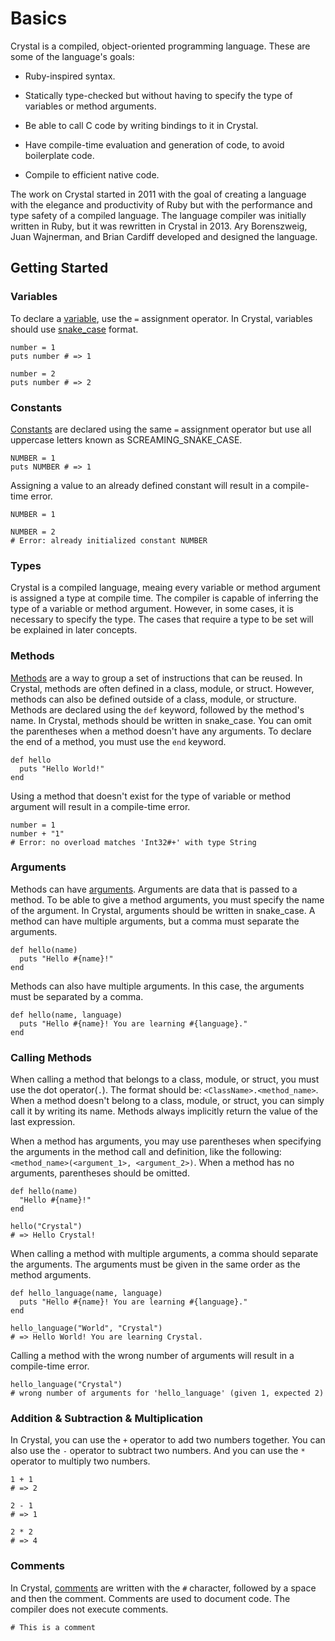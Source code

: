 # Basics

Crystal is a compiled, object-oriented programming language.
These are some of the language's goals:

- Ruby-inspired syntax.

- Statically type-checked but without having to specify the type of variables or method arguments.

- Be able to call C code by writing bindings to it in Crystal.

- Have compile-time evaluation and generation of code, to avoid boilerplate code.

- Compile to efficient native code.

The work on Crystal started in 2011 with the goal of creating a language with the elegance and productivity of Ruby but with the performance and type safety of a compiled language.
The language compiler was initially written in Ruby, but it was rewritten in Crystal in 2013.
Ary Borenszweig, Juan Wajnerman, and Brian Cardiff developed and designed the language.

## Getting Started

### Variables

To declare a [variable][variables], use the `=` assignment operator.
In Crystal, variables should use [snake_case][snake-case] format.

```crystal
number = 1
puts number # => 1

number = 2
puts number # => 2
```

### Constants

[Constants][constants] are declared using the same `=` assignment operator but use all uppercase letters known as SCREAMING_SNAKE_CASE.

```crystal
NUMBER = 1
puts NUMBER # => 1
```

Assigning a value to an already defined constant will result in a compile-time error.

```crystal
NUMBER = 1

NUMBER = 2
# Error: already initialized constant NUMBER
```

### Types

Crystal is a compiled language, meaing every variable or method argument is assigned a type at compile time.
The compiler is capable of inferring the type of a variable or method argument.
However, in some cases, it is necessary to specify the type.
The cases that require a type to be set will be explained in later concepts.

### Methods

[Methods][methods] are a way to group a set of instructions that can be reused.
In Crystal, methods are often defined in a class, module, or struct.
However, methods can also be defined outside of a class, module, or structure.
Methods are declared using the `def` keyword, followed by the method's name.
In Crystal, methods should be written in snake_case.
You can omit the parentheses when a method doesn't have any arguments.
To declare the end of a method, you must use the `end` keyword.

```crystal
def hello
  puts "Hello World!"
end
```

Using a method that doesn't exist for the type of variable or method argument will result in a compile-time error.

```crystal
number = 1
number + "1"
# Error: no overload matches 'Int32#+' with type String
```

### Arguments

Methods can have [arguments][arguments].
Arguments are data that is passed to a method.
To be able to give a method arguments, you must specify the name of the argument.
In Crystal, arguments should be written in snake_case.
A method can have multiple arguments, but a comma must separate the arguments.

```crystal
def hello(name)
  puts "Hello #{name}!"
end
```

Methods can also have multiple arguments.
In this case, the arguments must be separated by a comma.

```crystal
def hello(name, language)
  puts "Hello #{name}! You are learning #{language}."
end
```

### Calling Methods

When calling a method that belongs to a class, module, or struct, you must use the dot operator(`.`).
The format should be: `<ClassName>.<method_name>`.
When a method doesn't belong to a class, module, or struct, you can simply call it by writing its name.
Methods always implicitly return the value of the last expression.

When a method has arguments, you may use parentheses when specifying the arguments in the method call and definition, like the following: `<method_name>(<argument_1>, <argument_2>)`.
When a method has no arguments, parentheses should be omitted.

```crystal
def hello(name)
  "Hello #{name}!"
end

hello("Crystal")
# => Hello Crystal!
```

When calling a method with multiple arguments, a comma should separate the arguments.
The arguments must be given in the same order as the method arguments.

```crystal
def hello_language(name, language)
  puts "Hello #{name}! You are learning #{language}."
end

hello_language("World", "Crystal")
# => Hello World! You are learning Crystal.
```

Calling a method with the wrong number of arguments will result in a compile-time error.

```crystal
hello_language("Crystal")
# wrong number of arguments for 'hello_language' (given 1, expected 2)
```

### Addition & Subtraction & Multiplication

In Crystal, you can use the `+` operator to add two numbers together.
You can also use the `-` operator to subtract two numbers.
And you can use the `*` operator to multiply two numbers.

```crystal
1 + 1
# => 2

2 - 1
# => 1

2 * 2
# => 4
```

### Comments

In Crystal, [comments][comments] are written with the `#` character, followed by a space and then the comment.
Comments are used to document code.
The compiler does not execute comments.

```crystal
# This is a comment
```

[arguments]: https://crystal-lang.org/reference/latest/tutorials/basics/60_methods.html#arguments
[assignement]: https://crystal-lang.org/reference/latest/syntax_and_semantics/assignment.html#assignment
[comments]: https://crystal-lang.org/reference/latest/syntax_and_semantics/comments.html
[constants]: https://crystal-lang.org/reference/latest/syntax_and_semantics/constants.html
[default_arguments]: https://crystal-lang.org/reference/latest/tutorials/basics/60_methods.html#default-arguments
[methods]: https://crystal-lang.org/reference/latest/tutorials/basics/60_methods.html#methods
[return]: https://crystal-lang.org/reference/latest/tutorials/basics/60_methods.html#returning-a-value
[snake-case]: https://en.wikipedia.org/wiki/Snake_case
[type]: https://crystal-lang.org/reference/latest/tutorials/basics/20_variables.html#type
[variables]: https://crystal-lang.org/reference/latest/tutorials/basics/20_variables.html
